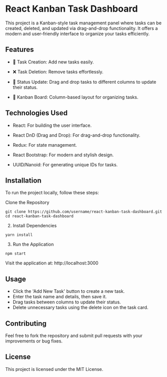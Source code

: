 # React Kanban Task Dashboard

This project is a Kanban-style task management panel where tasks can be created, deleted, and updated via drag-and-drop functionality. It offers a modern and user-friendly interface to organize your tasks efficiently.

## Features

- 📝 Task Creation: Add new tasks easily.

- ❌ Task Deletion: Remove tasks effortlessly.

- 🔄 Status Update: Drag and drop tasks to different columns to update their status.

- 📂 Kanban Board: Column-based layout for organizing tasks.

## Technologies Used
- React: For building the user interface.

- React DnD (Drag and Drop): For drag-and-drop functionality.

- Redux: For state management.

- React Bootstrap: For modern and stylish design.

- UUID/Nanoid: For generating unique IDs for tasks.

## Installation

To run the project locally, follow these steps:

Clone the Repository
``` 
git clone https://github.com/username/react-kanban-task-dashboard.git
cd react-kanban-task-dashboard
```
2. Install Dependencies
```
yarn install
```
3. Run the Application
```
npm start
```
Visit the application at: http://localhost:3000

## Usage
- Click the 'Add New Task' button to create a new task.
- Enter the task name and details, then save it.
- Drag tasks between columns to update their status.
- Delete unnecessary tasks using the delete icon on the task card.

## Contributing
Feel free to fork the repository and submit pull requests with your improvements or bug fixes.

## License
This project is licensed under the MIT License.
